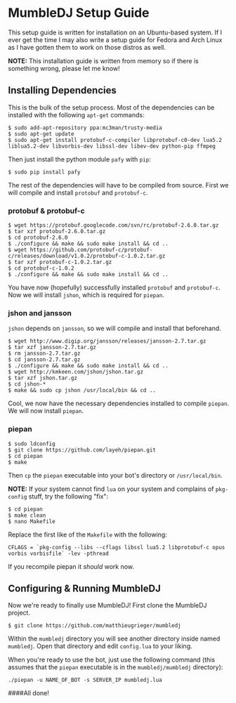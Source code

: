 MumbleDJ Setup Guide
====================
This setup guide is written for installation on an Ubuntu-based system. If I ever get the time I may also write a setup guide for Fedora and Arch Linux as I have gotten them to work on those distros as well.

**NOTE:** This installation guide is written from memory so if there is something wrong, please let me know!

## Installing Dependencies
This is the bulk of the setup process. Most of the dependencies can be installed with the following `apt-get` commands:

```
$ sudo add-apt-repository ppa:mc3man/trusty-media
$ sudo apt-get update
$ sudo apt-get install protobuf-c-compiler libprotobuf-c0-dev lua5.2 liblua5.2-dev libvorbis-dev libssl-dev libev-dev python-pip ffmpeg
```

Then just install the python module `pafy` with `pip`:

```
$ sudo pip install pafy
```

The rest of the dependencies will have to be compiled from source. First we will compile and install `protobuf` and `protobuf-c`.

### protobuf & protobuf-c

```
$ wget https://protobuf.googlecode.com/svn/rc/protobuf-2.6.0.tar.gz
$ tar xzf protobuf-2.6.0.tar.gz
$ cd protobuf-2.6.0
$ ./configure && make && sudo make install && cd ..
$ wget https://github.com/protobuf-c/protobuf-c/releases/download/v1.0.2/protobuf-c-1.0.2.tar.gz
$ tar xzf protobuf-c-1.0.2.tar.gz
$ cd protobuf-c-1.0.2
$ ./configure && make && sudo make install && cd ..
```

You have now (hopefully) successfully installed `protobuf` and `protobuf-c`. Now we will install `jshon`, which is required for `piepan`.

### jshon and jansson

`jshon` depends on `jansson`, so we will compile and install that beforehand.

```
$ wget http://www.digip.org/jansson/releases/jansson-2.7.tar.gz
$ tar xzf jansson-2.7.tar.gz
$ rm jansson-2.7.tar.gz
$ cd jansson-2.7.tar.gz
$ ./configure && make && sudo make install && cd ..
$ wget http://kmkeen.com/jshon/jshon.tar.gz
$ tar xzf jshon.tar.gz
$ cd jshon-*
$ make && sudo cp jshon /usr/local/bin && cd ..
```

Cool, we now have the necessary dependencies installed to compile `piepan`. We will now install `piepan`.

### piepan

```
$ sudo ldconfig
$ git clone https://github.com/layeh/piepan.git
$ cd piepan
$ make
```

Then `cp` the `piepan` executable into your bot's directory or `/usr/local/bin`.

**NOTE:** If your system cannot find `lua` on your system and complains of `pkg-config` stuff, try the following "fix":

```
$ cd piepan
$ make clean
$ nano Makefile
```

Replace the first like of the `Makefile` with the following:

```
CFLAGS = `pkg-config --libs --cflags libssl lua5.2 libprotobuf-c opus vorbis vorbisfile` -lev -pthread
```

If you recompile piepan it *should* work now.


## Configuring & Running MumbleDJ
Now we're ready to finally use MumbleDJ! First clone the MumbleDJ project.

```
$ git clone https://github.com/matthieugrieger/mumbledj
```

Within the `mumbledj` directory you will see another directory inside named `mumbledj`. Open that directory and edit `config.lua` to your liking.

When you're ready to use the bot, just use the following command (this assumes that the `piepan` executable is in the `mumbledj/mumbledj` directory):

```
./piepan -u NAME_OF_BOT -s SERVER_IP mumbledj.lua
```


####All done!


